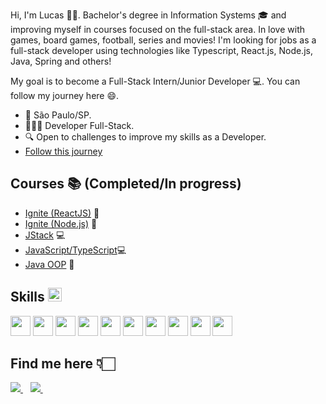 Hi, I'm Lucas 🙋‍♂️. Bachelor's degree in Information Systems 🎓 and improving myself in courses focused on the full-stack area. In love with games, board games, football, series and movies! I'm looking for jobs as a full-stack developer using technologies like Typescript, React.js, Node.js, Java, Spring and others!
<!---
lucasmunizz/lucasmunizz is a ✨ special ✨ repository because its `README.md` (this file) appears on your GitHub profile.
You can click the Preview link to take a look at your changes.
--->

My goal is to become a Full-Stack Intern/Junior Developer 💻. You can follow my journey here 😄.

- 📌 São Paulo/SP.
- 👩🏻‍💻 Developer Full-Stack.
- 🔍 Open to challenges to improve my skills as a Developer.
- <a href="#" target="_blank">[Follow this journey](https://github.com/lucasmunizz?tab=repositories)</a>

## Courses 📚 (Completed/In progress) 
- <a href="#" target="_blank">[Ignite (ReactJS)](https://rocketseat.com.br/ignite) 🚀</a>
- <a href="#" target="_blank">[Ignite (Node.js)](https://rocketseat.com.br/ignite) 🚀</a>
- <a href="#" target="_blank">[JStack](https://jstack.com.br/) 💻</a>
- <a href="#" target="_blank">[JavaScript/TypeScript](https://www.udemy.com/course/curso-de-javascript-moderno-do-basico-ao-avancado/)💻 </a>
- <a href="#" target="_blank">[Java OOP](https://www.udemy.com/course/java-curso-completo/) 🎨</a>

## Skills <img src = "https://media2.giphy.com/media/QssGEmpkyEOhBCb7e1/giphy.gif?cid=ecf05e47a0n3gi1bfqntqmob8g9aid1oyj2wr3ds3mg700bl&rid=giphy.gif" width = 22>

<a> <img width=32 src ='https://raw.githubusercontent.com/rahulbanerjee26/githubAboutMeGenerator/main/icons/html.svg'></a>
<a> <img width=32 src ='https://raw.githubusercontent.com/rahulbanerjee26/githubAboutMeGenerator/main/icons/css.svg'></a>
<a> <img width=32 src ='https://raw.githubusercontent.com/rahulbanerjee26/githubAboutMeGenerator/main/icons/reactjs.svg'></a>
<a><img width=32 src ='https://raw.githubusercontent.com/rahulbanerjee26/githubAboutMeGenerator/main/icons/javascript.svg'></a>
<a><img width=32 src ='https://raw.githubusercontent.com/rahulbanerjee26/githubAboutMeGenerator/main/icons/typescript.svg'></a>
<a> <img width=32 src ='https://raw.githubusercontent.com/rahulbanerjee26/githubAboutMeGenerator/main/icons/nodejs.svg'></a>
<a> <img width=32 src ='https://raw.githubusercontent.com/rahulbanerjee26/githubAboutMeGenerator/main/icons/docker.svg'></a>
<a><img width=32 src ='https://raw.githubusercontent.com/rahulbanerjee26/githubAboutMeGenerator/main/icons/git.svg'></a>
<a><img width=32 src ='https://raw.githubusercontent.com/rahulbanerjee26/githubAboutMeGenerator/main/icons/java.svg'></a>
<a><img width=32 src ='https://raw.githubusercontent.com/rahulbanerjee26/githubAboutMeGenerator/main/icons/postgresql.svg'></a>


## Find me here 👇🏻
<a href="https://www.linkedin.com/in/lucas-muniz-625626198/" target="_blank">
    <img src="https://img.shields.io/badge/linkedin-%230077B5.svg?&style=for-the-badge&logo=linkedin&logoColor=white" />
  </a>&nbsp;&nbsp;
  <a href="https://api.whatsapp.com/send?phone=11945210195">
    <img src="https://img.shields.io/badge/WhatsApp-25D366?style=for-the-badge&logo=whatsapp&logoColor=white" />        
  </a>&nbsp;&nbsp; 



